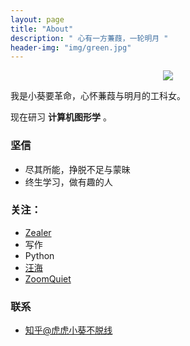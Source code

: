 ```yaml
---
layout: page
title: "About"
description: " 心有一方蒹葭，一轮明月 "
header-img: "img/green.jpg"
---
```



<center>
    <p><img src="http://7xq62e.com1.z0.glb.clouddn.com/p2306272158.jpg"></p>
</center>

我是小葵要革命，心怀蒹葭与明月的工科女。

现在研习 **计算机图形学** 。

### 坚信


- 尽其所能，挣脱不足与蒙昧
- 终生学习，做有趣的人




### 关注：


- [Zealer](http://www.zealer.com/)
- 写作
- Python
- [汪海](http://blog.callmewhy.com/)
- [ZoomQuiet](http://blog.zoomquiet.io/)



### 联系



- [知乎@虎虎小葵不脱线](http://www.zhihu.com/people/ai-xuan-99)









